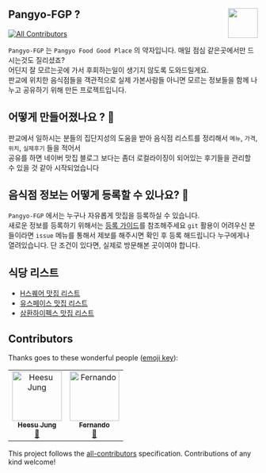  ## Pangyo-FGP ? <img src = "https://i.imgur.com/J7hGHUH.png" width = 60  align = right> 
[![All Contributors](https://img.shields.io/badge/all_contributors-2-orange.svg?style=flat-square)](#contributors)

`Pangyo-FGP` 는 `Pangyo Food Good Place` 의 약자입니다. 매일 점심 같은곳에서만 드시는것도 질리셨죠?   
어딘지 잘 모르는곳에 가서 후회하는일이 생기지 않도록 도와드릴게요.  
판교에 위치한 음식점들을 객관적으로 실제 가본사람들 아니면 모르는 정보들을 함께 나누고 공유하기 위해 만든 프로젝트입니다.  
 
 

## 어떻게 만들어졌나요 ? 🧐
판교에서 일하시는 분들의 집단지성의 도움을 받아 음식점 리스트를 정리해서 `메뉴`, `가격`, `위치`, `실제후기` 들을 적어서   
공유를 하면 네이버 맛집 블로그 보다는 좀더 로컬라이징이 되어있는 후기들을 관리할 수 있을 것 같아 시작되었습니다

## 음식점 정보는 어떻게 등록할 수 있나요? 📝
`Pangyo-FGP` 에서는 누구나 자유롭게 맛집을 등록하실 수 있습니다.   
새로운 정보를 등록하기 위해서는 [등록 가이드](./register_guide.md)를 참조해주세요
`git` 활용이 어려우신 분들이라면 `issue` 메뉴를 통해서 제보를 해주시면 확인 후 등록 해드립니다 
누구에게나 열려있습니다. 단 조건이 있다면, 실제로 방문해본 곳이여야 합니다.  

## 식당 리스트 
 - [H스퀘어 맛집 리스트](./H스퀘어/list.md)
 - [유스페이스 맛집 리스트](./유스페이스/list.md)
 - [삼환하이펙스 맛집 리스트](./삼환하이펙스/list.md)

## Contributors

Thanks goes to these wonderful people ([emoji key](https://allcontributors.org/docs/en/emoji-key)):

<!-- ALL-CONTRIBUTORS-LIST:START - Do not remove or modify this section -->
<!-- prettier-ignore -->
<table><tr><td align="center"><a href="https://github.com/topjung3"><img src="https://avatars2.githubusercontent.com/u/2057348?v=4" width="100px;" alt="Heesu Jung"/><br /><sub><b>Heesu Jung</b></sub></a><br /><a href="https://github.com/techinpark/Pangyo-FGP/commits?author=topjung3" title="Documentation">📖</a></td><td align="center"><a href="http://fernando.kr"><img src="https://avatars3.githubusercontent.com/u/45546296?v=4" width="100px;" alt="Fernando"/><br /><sub><b>Fernando</b></sub></a><br /><a href="https://github.com/techinpark/Pangyo-FGP/commits?author=techinpark" title="Documentation">📖</a></td></tr></table>

<!-- ALL-CONTRIBUTORS-LIST:END -->

This project follows the [all-contributors](https://github.com/all-contributors/all-contributors) specification. Contributions of any kind welcome!
